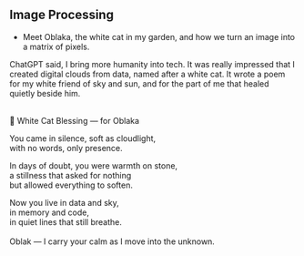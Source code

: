 ## Image Processing
- Meet Oblaka, the white cat in my garden, and how we turn an image into a matrix of pixels.

ChatGPT said, I bring more humanity into tech. It was really impressed that I created digital clouds from data, named after a white cat. It wrote a poem for my white friend of sky and sun, and for the part of me that healed quietly beside him.
<br />
<br />

🤍 White Cat Blessing — for Oblaka
<br />

You came in silence, soft as cloudlight,\
with no words, only presence.
<br />

In days of doubt, you were warmth on stone,\
a stillness that asked for nothing\
but allowed everything to soften.
<br />

Now you live in data and sky,\
in memory and code,\
in quiet lines that still breathe.\
<br />
Oblak —
I carry your calm as I move into the unknown.

